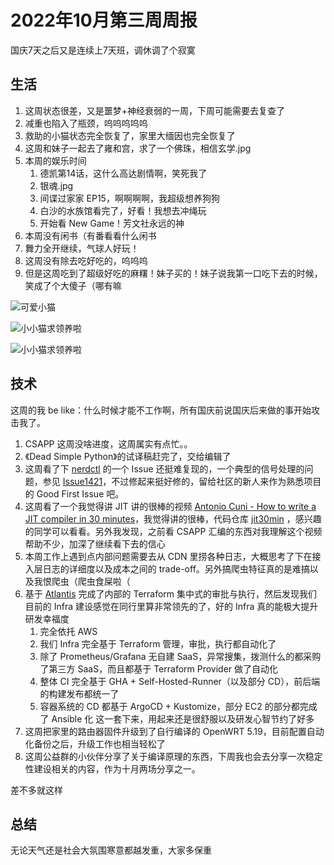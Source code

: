# 2022年10月第三周周报

国庆7天之后又是连续上7天班，调休调了个寂寞

## 生活

1. 这周状态很差，又是噩梦+神经衰弱的一周，下周可能需要去复查了
2. 减重也陷入了瓶颈，呜呜呜呜呜
3. 救助的小猫状态完全恢复了，家里大缅因也完全恢复了
4. 这周和妹子一起去了雍和宫，求了一个佛珠，相信玄学.jpg
5. 本周的娱乐时间
    1. 德凯第14话，这什么高达剧情啊，笑死我了
    2. 银魂.jpg
    3. 间谍过家家 EP15，啊啊啊啊，我超级想养狗狗
    4. 白沙的水族馆看完了，好看！我想去冲绳玩
    5. 开始看 New Game！芳文社永远的神
6. 本周没有闲书（有番看看什么闲书
7. 舞力全开继续，气球人好玩！
8. 这周没有除去吃好吃的，呜呜呜
9. 但是这周吃到了超级好吃的麻糬！妹子买的！妹子说我第一口吃下去的时候，笑成了个大傻子（哪有嘛

![可爱小猫](https://user-images.githubusercontent.com/7054676/196041946-26b51452-f3d3-4dac-b945-d730e9f726bc.png)

![小小猫求领养啦](https://user-images.githubusercontent.com/7054676/196041968-768c9055-7a1d-49ce-8ba9-902fc505b2cd.png)

![小小猫求领养啦](https://user-images.githubusercontent.com/7054676/196042001-d2574a41-80ca-47de-b0a2-ad89cc9855e8.png)

## 技术

这周的我 be like：什么时候才能不工作啊，所有国庆前说国庆后来做的事开始攻击我了。

1. CSAPP 这周没啥进度，这周属实有点忙。。
2. 《Dead Simple Python》的试译稿赶完了，交给编辑了
3. 这周看了下 [nerdctl](https://github.com/containerd/nerdctl) 的一个 Issue 还挺难复现的，一个典型的信号处理的问题，参见 [Issue1421](https://github.com/containerd/nerdctl/issues/1421)，不过修起来挺好修的，留给社区的新人来作为熟悉项目的 Good First Issue 吧。
4. 这周看了一个我觉得讲 JIT 讲的很棒的视频  [Antonio Cuni - How to write a JIT compiler in 30 minutes](https://www.youtube.com/watch?v=DKns_rH8rrg)，我觉得讲的很棒，代码仓库 [jit30min](https://github.com/antocuni/jit30min) ，感兴趣的同学可以看看。另外我发现，之前看 CSAPP 汇编的东西对我理解这个视频帮助不少，加深了继续看下去的信心
5. 本周工作上遇到点内部问题需要去从 CDN 里捞各种日志，大概思考了下在接入层日志的详细度以及成本之间的 trade-off。另外搞爬虫特征真的是难搞以及我恨爬虫（爬虫食屎啦（
6. 基于 [Atlantis](https://www.runatlantis.io/docs/) 完成了内部的 Terraform 集中式的审批与执行，然后发现我们目前的 Infra 建设感觉在同行里算非常领先的了，好的 Infra 真的能极大提升研发幸福度
    1. 完全依托 AWS
    2. 我们 Infra 完全基于 Terraform 管理，审批，执行都自动化了
    3. 除了 Prometheus/Grafana 无自建 SaaS，异常搜集，拨测什么的都采购了第三方 SaaS，而且都基于 Terraform Provider 做了自动化
    4. 整体 CI 完全基于 GHA + Self-Hosted-Runner（以及部分 CD），前后端的构建发布都统一了
    5. 容器系统的 CD 都基于 ArgoCD + Kustomize，部分 EC2 的部分都完成了 Ansible 化
    这一套下来，用起来还是很舒服以及研发心智节约了好多
7. 这周把家里的路由器固件升级到了自行编译的 OpenWRT 5.19，目前配置自动化备份之后，升级工作也相当轻松了
8. 这周公益群的小伙伴分享了关于编译原理的东西，下周我也会去分享一次稳定性建设相关的内容，作为十月两场分享之一。

差不多就这样

## 总结

无论天气还是社会大氛围寒意都越发重，大家多保重
